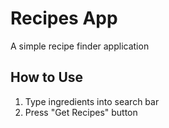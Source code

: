 Recipes App
============

A simple recipe finder application

## How to Use
1. Type ingredients into search bar
2. Press "Get Recipes" button